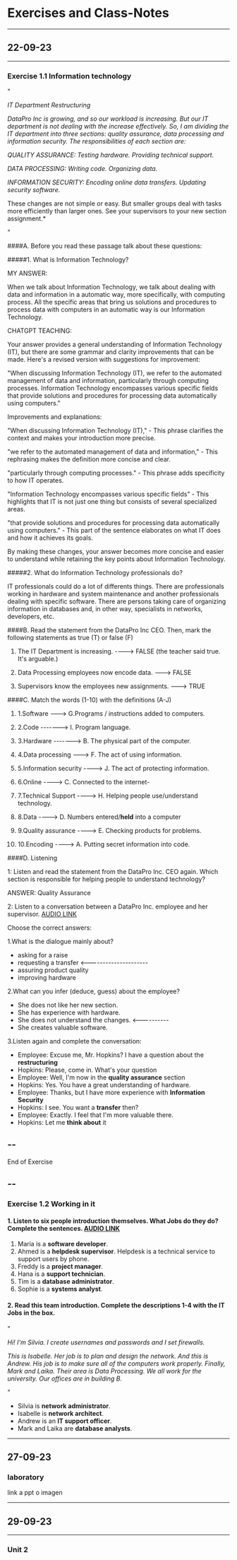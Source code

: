 # Exercises and Class-Notes

***

## 22-09-23

***

### Exercise 1.1 Information technology 

"

*IT Department Restructuring*

*DataPro Inc is growing, and so our workload is increasing. But our IT department is not dealing with the increase effectively. So, I am dividing the IT department into three sections: quality assurance, data processing and information security. The responsibilities of each section are:*

*QUALITY ASSURANCE: Testing hardware. Providing technical support.*

*DATA PROCESSING: Writing code. Organizing data.*


*INFORMATION SECURITY: Encoding online data transfers. Updating security software.*

These changes are not simple or easy. But smaller groups deal with tasks more efficiently than larger ones. See your supervisors to your new section assignment.*

"

####A. Before you read these passage talk about these questions:

#####1. What is Information Technology?

MY ANSWER: 

When we talk about Information Technology, we talk about dealing with data and information in a automatic way, more specifically, with computing process. All the specific areas that bring us solutions and procedures to process data with computers in an automatic way is our Information Technology.

CHATGPT TEACHING: 

Your answer provides a general understanding of Information Technology (IT), but there are some grammar and clarity improvements that can be made. Here's a revised version with suggestions for improvement:

"When discussing Information Technology (IT), we refer to the automated management of data and information, particularly through computing processes. Information Technology encompasses various specific fields that provide solutions and procedures for processing data automatically using computers."

Improvements and explanations:

"When discussing Information Technology (IT)," - This phrase clarifies the context and makes your introduction more precise.

"we refer to the automated management of data and information," - This rephrasing makes the definition more concise and clear.

"particularly through computing processes." - This phrase adds specificity to how IT operates.

"Information Technology encompasses various specific fields" - This highlights that IT is not just one thing but consists of several specialized areas.

"that provide solutions and procedures for processing data automatically using computers." - This part of the sentence elaborates on what IT does and how it achieves its goals.

By making these changes, your answer becomes more concise and easier to understand while retaining the key points about Information Technology.



#####2. What do Information Technology professionals do?

IT professionals could do a lot of differents things. There are professionals working in hardware and system maintenance and another professionals dealing with specific software. There are persons taking care of organizing information in databases and, in other way, specialists in networks, developers, etc.

####B. Read the statement from the DataPro Inc CEO. Then, mark the following statements as true (T) or false (F)

  1. The IT Department is increasing. ----> FALSE (the teacher said true. It's arguable.)

  2. Data Processing employees now encode data. ---> FALSE

  3. Supervisors know the employees new assignments. ---> TRUE

####C. Match the words (1-10) with the definitions (A-J)

1. 1.Software ---> G.Programs / instructions added to computers.

2. 2.Code -------> I. Program language.

3. 3.Hardware -------> B. The physical part of the computer.

4. 4.Data processing ---> F. The act of using information.

5. 5.Information security ----> J. The act of protecting information.

6. 6.Online ----> C. Connected to the internet-

7. 7.Technical Support ----> H. Helping people use/understand technology.

8. 8.Data ----> D. Numbers entered/**held** into a computer

9. 9.Quality assurance ----> E. Checking products for problems.

10. 10.Encoding ----> A. Putting secret information into code.  

####D. Listening

1: Listen and read the statement from the DataPro Inc. CEO again. Which section is responsible for helping people to understand technology?

ANSWER: Quality Assurance



2: Listen to a conversation between a DataPro Inc. employee and her supervisor. [AUDIO LINK](https://campusfp.unir.net/courses/1655/files/118190?module_item_id=35112)

Choose the correct answers:

1.What is the dialogue mainly about?

- asking for a raise
- requesting a transfer <---------------------
- assuring product quality 
- improving hardware 

2.What can you infer (deduce, guess) about the employee?

- She does not like her new section. 
- She has experience with hardware.
- She does not understand the changes. <---------- 
- She creates valuable software.

3.Listen again and complete the conversation:

- Employee: Excuse me, Mr. Hopkins? I have a question about the **restructuring**
- Hopkins: Please, come in. What's your question
- Employee: Well, I'm now in the **quality assurance** section
- Hopkins: Yes. You have a great understanding of hardware.
- Employee: Thanks, but I have more experience with **Information Security**
- Hopkins: I see. You want a **transfer** then?
- Employee: Exactly. I feel that I'm more valuable there.
- Hopkins: Let me **think about** it

--
--

End of Exercise

--
--


### Exercise 1.2 Working in it

#### 1. Listen to six people introduction themselves. What Jobs do they do? Complete the sentences. [AUDIO LINK](https://campusfp.unir.net/courses/1655/files/118191?module_item_id=35114)

1. Maria is a **software developer**.
2. Ahmed is a **helpdesk supervisor**. Helpdesk is a technical service to support users by phone.
3. Freddy is a **project manager**.
4. Hana is a **support technician**.
5. Tim is a **database administrator**.
6. Sophie is a **systems analyst**.

#### 2. Read this team introduction. Complete the descriptions 1-4 with the IT Jobs in the box.

"

*Hi! I'm Silvia. I create usernames and passwords and I set firewalls.*

*This is Isabelle. Her job is to plan and design the network. And this is Andrew. His job is to make sure all of the computers work properly. Finally, Mark and Laika. Their area is Data Processing. We all work for the university. Our offices are in building B.* 

"

- Silvia is **network administrator**.
- Isabelle is **network architect**.
- Andrew is an **IT support officer**.
- Mark and Laika are **database analysts**.

***

## 27-09-23

### laboratory 

link a ppt o imagen


***

## 29-09-23

***

### Unit 2























